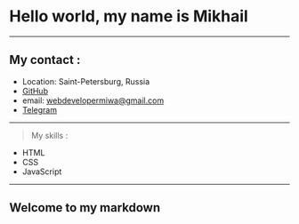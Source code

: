 # Hello world, my name is Mikhail

---
## My contact :
-	Location: Saint-Petersburg, Russia	
- [GitHub](https://github.com/uselessdeveloperFr)
- email: webdevelopermiwa@gmail.com
- [Telegram](https://t.me/useless177)

---

> My skills :

- HTML
- CSS
- JavaScript

---

## Welcome to my markdown
